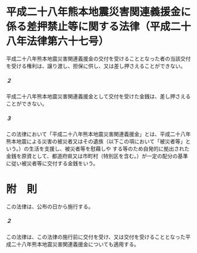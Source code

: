 # 平成二十八年熊本地震災害関連義援金に係る差押禁止等に関する法律（平成二十八年法律第六十七号）
平成二十八年熊本地震災害関連義援金の交付を受けることとなった者の当該交付を受ける権利は、譲り渡し、担保に供し、又は差し押さえることができない。
##### ２
平成二十八年熊本地震災害関連義援金として交付を受けた金銭は、差し押さえることができない。
##### ３
この法律において「平成二十八年熊本地震災害関連義援金」とは、平成二十八年熊本地震による災害の被災者又はその遺族（以下この項において「被災者等」という。）の生活を支援し、被災者等を慰藉しや
する等のため自発的に拠出された金銭を原資として、都道府県又は市町村（特別区を含む。）が一定の配分の基準に従い被災者等に交付する金銭をいう。
# 附　則
この法律は、公布の日から施行する。
##### ２
この法律は、この法律の施行前に交付を受け、又は交付を受けることとなった平成二十八年熊本地震災害関連義援金についても適用する。
